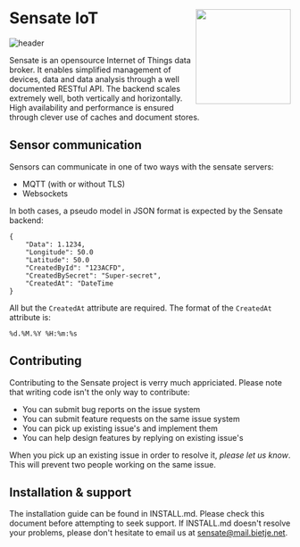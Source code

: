 ﻿<img style="float: right;padding-top:40px" height="170px" src="https://i.imgur.com/x11RuE5.png" />

# Sensate IoT

![header]

Sensate is an opensource Internet of Things data broker. It enables simplified management
of devices, data and data analysis through a well documented RESTful API. The backend scales extremely
well, both vertically and horizontally. High availability and performance is ensured through
clever use of caches and document stores.

[header]: https://sensate.bietje.net/assets/images/sensate-usage.png "Sensate IoT"
[logo]: https://i.imgur.com/x11RuE5.png

## Sensor communication

Sensors can communicate in one of two ways with the sensate servers:

* MQTT (with or without TLS)
* Websockets

In both cases, a pseudo model in JSON format is expected by the Sensate backend:

    {
        "Data": 1.1234,
        "Longitude": 50.0
        "Latitude": 50.0
        "CreatedById": "123ACFD",
        "CreatedBySecret": "Super-secret",
        "CreatedAt": "DateTime
    }

All but the `CreatedAt` attribute are required. The format of the `CreatedAt` attribute is:

    %d.%M.%Y %H:%m:%s

## Contributing

Contributing to the Sensate project is verry much appriciated. Please note that writing code isn't the
only way to contribute:

* You can submit bug reports on the issue system
* You can submit feature requests on the same issue system
* You can pick up existing issue's and implement them
* You can help design features by replying on existing issue's

When you pick up an existing issue in order to resolve it, *please let us know*. This will
prevent two people working on the same issue.

## Installation & support

The installation guide can be found in INSTALL.md. Please check this document
before attempting to seek support. If INSTALL.md doesn't resolve your problems, please
don't hesitate to email us at sensate@mail.bietje.net.
